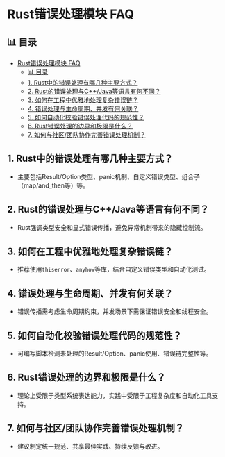 ﻿# Rust错误处理模块 FAQ

## 📊 目录

- [Rust错误处理模块 FAQ](#rust错误处理模块-faq)
  - [📊 目录](#-目录)
  - [1. Rust中的错误处理有哪几种主要方式？](#1-rust中的错误处理有哪几种主要方式)
  - [2. Rust的错误处理与C++/Java等语言有何不同？](#2-rust的错误处理与cjava等语言有何不同)
  - [3. 如何在工程中优雅地处理复杂错误链？](#3-如何在工程中优雅地处理复杂错误链)
  - [4. 错误处理与生命周期、并发有何关联？](#4-错误处理与生命周期并发有何关联)
  - [5. 如何自动化校验错误处理代码的规范性？](#5-如何自动化校验错误处理代码的规范性)
  - [6. Rust错误处理的边界和极限是什么？](#6-rust错误处理的边界和极限是什么)
  - [7. 如何与社区/团队协作完善错误处理机制？](#7-如何与社区团队协作完善错误处理机制)

## 1. Rust中的错误处理有哪几种主要方式？

- 主要包括Result/Option类型、panic机制、自定义错误类型、组合子（map/and_then等）等。

## 2. Rust的错误处理与C++/Java等语言有何不同？

- Rust强调类型安全和显式错误传播，避免异常机制带来的隐藏控制流。

## 3. 如何在工程中优雅地处理复杂错误链？

- 推荐使用`thiserror`、`anyhow`等库，结合自定义错误类型和自动化测试。

## 4. 错误处理与生命周期、并发有何关联？

- 错误传播需考虑生命周期约束，并发场景下需保证错误安全和线程安全。

## 5. 如何自动化校验错误处理代码的规范性？

- 可编写脚本检测未处理的Result/Option、panic使用、错误链完整性等。

## 6. Rust错误处理的边界和极限是什么？

- 理论上受限于类型系统表达能力，实践中受限于工程复杂度和自动化工具支持。

## 7. 如何与社区/团队协作完善错误处理机制？

- 建议制定统一规范、共享最佳实践、持续反馈与改进。
